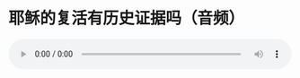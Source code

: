 # 耶稣的复活有历史证据吗（音频）

<audio style="width: 100%;" preload="false" controls controlslist="nodownload"><source src="//file.simai.life/audio/mp3/old/23721.mp3" type="audio/mpeg">Your browser does not support the audio element.</audio>


